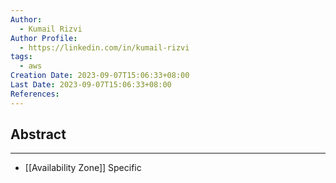 ```yaml
---
Author:
  - Kumail Rizvi
Author Profile:
  - https://linkedin.com/in/kumail-rizvi
tags:
  - aws
Creation Date: 2023-09-07T15:06:33+08:00
Last Date: 2023-09-07T15:06:33+08:00
References:
---
```

## Abstract
---
- [[Availability Zone]] Specific
